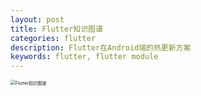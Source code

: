 ```yaml
---
layout: post
title: Flutter知识图谱
categories: flutter
description: Flutter在Android端的热更新方案
keywords: flutter, flutter module
---
```




<img src="/assets/images/flutter-atlas.jgp" alt="Flutter知识图谱" style="zoom:50%;" />

